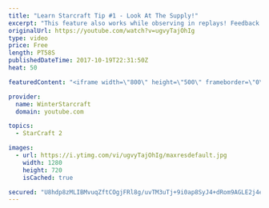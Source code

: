 ```yaml
---
title: "Learn Starcraft Tip #1 - Look At The Supply!"
excerpt: "This feature also works while observing in replays! Feedback and tip suggestions are appreciated :)"
originalUrl: https://youtube.com/watch?v=ugvyTajOhIg
type: video
price: Free
length: PT58S
publishedDateTime: 2017-10-19T22:31:50Z
heat: 50

featuredContent: "<iframe width=\"800\" height=\"500\" frameborder=\"0\" src=\"https://www.youtube.com/embed/ugvyTajOhIg\" allow=\"accelerometer; autoplay; encrypted-media; gyroscope; picture-in-picture\" allowfullscreen></iframe>"

provider:
  name: WinterStarcraft
  domain: youtube.com

topics:
  - StarCraft 2

images:
  - url: https://i.ytimg.com/vi/ugvyTajOhIg/maxresdefault.jpg
    width: 1280
    height: 720
    isCached: true

secured: "U8hdp8zMLIBMvuqZftCOgjFRl8g/uvTM3uTj+9i0ap8SyJ4+dRom9AGLE2j4es6Gp9zGyX9Cij343KuMAAIy6V9kiMS+F2OsbBcEEmXTcaDtJHc56iyjCNOD3uTjcrkwDhUqZa2mYC1CFcVOBtXdBJdH4/FaH5gJKp8oodB/gJ4vcFysGeHYdjs2SNrdxyEbjr4QVjxq+WzjnHrFWI7x5AwXT9Pmqt6Kyt4eON14j3L8OnMGJgbIU9KmffXf/IYSwB8sVwGhUmPEBpK0mCgnOaWYeiT5Hnwyr6EkX8ahSrgm9dDhjXczIwRuDWZIyHU0E+VHaT5fa0Dz6uRwFz9zsaPWk7uWOr0Il71PmwvZ8CAsimB2ZF5aVZxyJ+beMZCyc2rt1cWTmFesayjQxcOxjYaD2X6fSdNGZ89Z3a59RM8=;b7sCK2xxFvzLqc+i0CcRew=="
---
```


